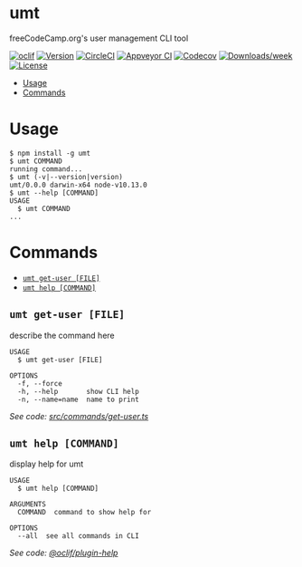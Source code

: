 umt
===

freeCodeCamp.org&#39;s user management CLI tool

[![oclif](https://img.shields.io/badge/cli-oclif-brightgreen.svg)](https://oclif.io)
[![Version](https://img.shields.io/npm/v/umt.svg)](https://npmjs.org/package/umt)
[![CircleCI](https://circleci.com/gh/raisedadead/umt/tree/master.svg?style=shield)](https://circleci.com/gh/raisedadead/umt/tree/master)
[![Appveyor CI](https://ci.appveyor.com/api/projects/status/github/raisedadead/umt?branch=master&svg=true)](https://ci.appveyor.com/project/raisedadead/umt/branch/master)
[![Codecov](https://codecov.io/gh/raisedadead/umt/branch/master/graph/badge.svg)](https://codecov.io/gh/raisedadead/umt)
[![Downloads/week](https://img.shields.io/npm/dw/umt.svg)](https://npmjs.org/package/umt)
[![License](https://img.shields.io/npm/l/umt.svg)](https://github.com/raisedadead/umt/blob/master/package.json)

<!-- toc -->
* [Usage](#usage)
* [Commands](#commands)
<!-- tocstop -->
# Usage
<!-- usage -->
```sh-session
$ npm install -g umt
$ umt COMMAND
running command...
$ umt (-v|--version|version)
umt/0.0.0 darwin-x64 node-v10.13.0
$ umt --help [COMMAND]
USAGE
  $ umt COMMAND
...
```
<!-- usagestop -->
# Commands
<!-- commands -->
* [`umt get-user [FILE]`](#umt-get-user-file)
* [`umt help [COMMAND]`](#umt-help-command)

## `umt get-user [FILE]`

describe the command here

```
USAGE
  $ umt get-user [FILE]

OPTIONS
  -f, --force
  -h, --help       show CLI help
  -n, --name=name  name to print
```

_See code: [src/commands/get-user.ts](https://github.com/raisedadead/umt/blob/v0.0.0/src/commands/get-user.ts)_

## `umt help [COMMAND]`

display help for umt

```
USAGE
  $ umt help [COMMAND]

ARGUMENTS
  COMMAND  command to show help for

OPTIONS
  --all  see all commands in CLI
```

_See code: [@oclif/plugin-help](https://github.com/oclif/plugin-help/blob/v2.1.4/src/commands/help.ts)_
<!-- commandsstop -->
